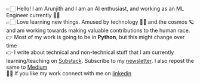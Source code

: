 👉🏻 Hello! I am Arunjith and I am an AI enthusiast, and working as an ML Engineer currently 🙌🏻<br>
👉🏻 Love learning new things. Amused by technology 👨‍🔬 and the cosmos 🪐 and am working towards making valuable contributions to the human race.<br>
👉 Most of my work is going to be in **Python**, but this might change over time<br>
👉 I write about technical and non-technical stuff that I am currently learning/teaching on [Substack](https://aarunjith.substack.com/). Subscribe to my [newsletter](https://aarunjith.substack.com/). I also repost the same to [Medium](https://medium.com/@arunjitha)<br>
🫵🏻 If you like my work connect with me on [linkedin](https://www.linkedin.com/in/aarunjith/)<br>

